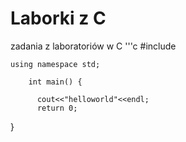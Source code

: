 Laborki z C
=====

zadania z laboratoriów w C
'''c
	#include <iostream>

	using namespace std;

    	int main() {
    	      
	      cout<<"helloworld"<<endl;
	      return 0;
}